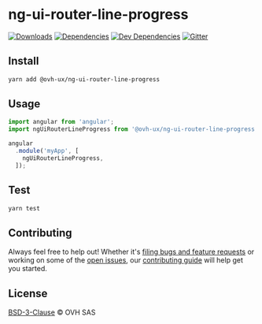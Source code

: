 # ng-ui-router-line-progress


[![Downloads](https://badgen.net/npm/dt/@ovh-ux/ng-ui-router-line-progress)](https://npmjs.com/package/@ovh-ux/ng-ui-router-line-progress) [![Dependencies](https://badgen.net/david/dep/ovh-ux/manager/packages/components/ng-ui-router-line-progress)](https://npmjs.com/package/@ovh-ux/ng-ui-router-line-progress?activeTab=dependencies) [![Dev Dependencies](https://badgen.net/david/dev/ovh-ux/manager/packages/components/ng-ui-router-line-progress)](https://npmjs.com/package/@ovh-ux/ng-ui-router-line-progress?activeTab=dependencies) [![Gitter](https://badgen.net/badge/gitter/ovh-ux/blue?icon=gitter)](https://gitter.im/ovh/ux)

## Install

```sh
yarn add @ovh-ux/ng-ui-router-line-progress
```
## Usage

```js
import angular from 'angular';
import ngUiRouterLineProgress from '@ovh-ux/ng-ui-router-line-progress';

angular
  .module('myApp', [
    ngUiRouterLineProgress,
  ]);
```

## Test

```sh
yarn test
```

## Contributing

Always feel free to help out! Whether it's [filing bugs and feature requests](https://github.com/ovh-ux/manager/issues/new) or working on some of the [open issues](https://github.com/ovh-ux/manager/issues), our [contributing guide](https://github.com/ovh-ux/manager/blob/master/CONTRIBUTING.md) will help get you started.

## License

[BSD-3-Clause](LICENSE) © OVH SAS
